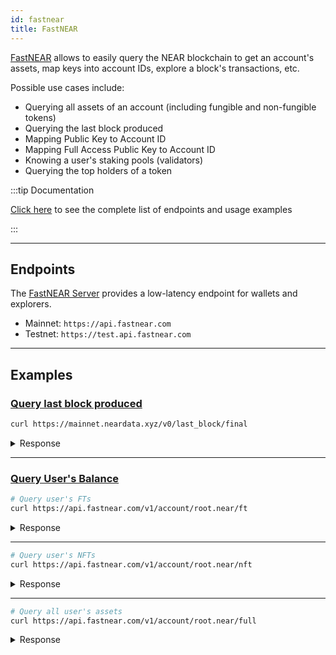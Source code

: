 ```yaml
---
id: fastnear
title: FastNEAR
---
```


[FastNEAR](https://fastnear.com/) allows to easily query the NEAR blockchain to get an account's assets, map keys into account IDs, explore a block's transactions, etc.

Possible use cases include:
- Querying all assets of an account (including fungible and non-fungible tokens)
- Querying the last block produced
- Mapping Public Key to Account ID
- Mapping Full Access Public Key to Account ID
- Knowing a user's staking pools (validators)
- Querying the top holders of a token

:::tip Documentation

[Click here](https://github.com/fastnear/fastnear-api-server-rs?tab=readme-ov-file#api-v1) to see the complete list of endpoints and usage examples

:::

---

## Endpoints

The [FastNEAR Server](https://github.com/fastnear/fastnear-api-server-rs) provides a low-latency endpoint for wallets and explorers.

- Mainnet: `https://api.fastnear.com`
- Testnet: `https://test.api.fastnear.com`

---

## Examples

### [Query last block produced](https://github.com/fastnear/neardata-server/)

```bash
curl https://mainnet.neardata.xyz/v0/last_block/final
```

<details>
  <summary> Response </summary>

```json
  {
    "block": {
      "author": "aurora.pool.near",
      "header": {
        "height": 129311487,
        "prev_height": 129311486,
        ...
      }
    }
  }
```

</details>

<hr className="subsection"/>

### [Query User's Balance](https://github.com/fastnear/fastnear-api-server-rs)

```bash
# Query user's FTs
curl https://api.fastnear.com/v1/account/root.near/ft
```

<details>
  <summary> Response </summary>

```json
{"account_id":"root.near","tokens":[{"balance":"199462092","contract_id":"pixeltoken.near","last_update_block_height":null},...
```

</details>

<hr className="subsection"/>

```sh
# Query user's NFTs
curl https://api.fastnear.com/v1/account/root.near/nft
```

<details>
  <summary> Response </summary>

```json
{"account_id":"root.near","tokens":[{"contract_id":"nft.goodfortunefelines.near","last_update_block_height":null},...
```

</details>

<hr className="subsection"/>

```sh
# Query all user's assets
curl https://api.fastnear.com/v1/account/root.near/full
```

<details>
  <summary> Response </summary>

```json
  {
    "account_id": "root.near",
    "tokens": [
      { "balance": "199462092", "contract_id": "the-token.near" },
      ...
    ]
  }
```

</details>
